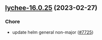 

## [lychee-16.0.25](https://github.com/truecharts/charts/compare/lychee-16.0.24...lychee-16.0.25) (2023-02-27)

### Chore

- update helm general non-major ([#7725](https://github.com/truecharts/charts/issues/7725))
  
  
